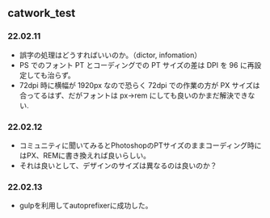 ## catwork_test

### 22.02.11

- 誤字の処理はどうすればいいのか。（dictor, infomation）
- PS でのフォント PT とコーディングでの PT サイズの差は DPI を 96 に再設定しても治らず。
- 72dpi 時に横幅が 1920px なので恐らく 72dpi での作業の方が PX サイズは合ってるはず、だがフォントは px→rem にしても良いのかまだ解決できない.  

  
  
### 22.02.12  
  
- コミュニティに聞いてみるとPhotoshopのPTサイズのままコーディング時にはPX、REMに書き換えれば良いらしい。
- それは良いとして、デザインのサイズは異なるのは良いのか？　　
  
  
  
### 22.02.13 
  
  - gulpを利用してautoprefixerに成功した。
